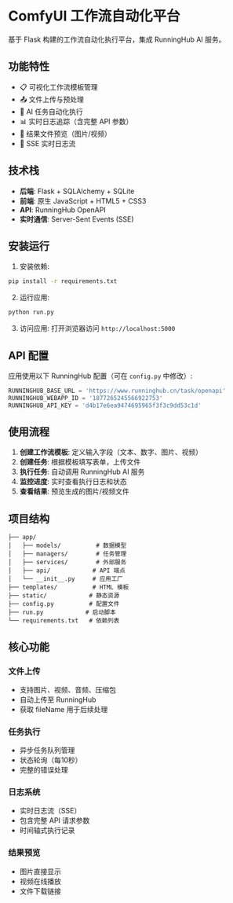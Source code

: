 # ComfyUI 工作流自动化平台

基于 Flask 构建的工作流自动化执行平台，集成 RunningHub AI 服务。

## 功能特性

- 📋 可视化工作流模板管理
- 📤 文件上传与预处理
- 🤖 AI 任务自动化执行
- 📊 实时日志追踪（含完整 API 参数）
- 🎯 结果文件预览（图片/视频）
- 🔄 SSE 实时日志流

## 技术栈

- **后端**: Flask + SQLAlchemy + SQLite
- **前端**: 原生 JavaScript + HTML5 + CSS3
- **API**: RunningHub OpenAPI
- **实时通信**: Server-Sent Events (SSE)

## 安装运行

1. 安装依赖:
```bash
pip install -r requirements.txt
```

2. 运行应用:
```bash
python run.py
```

3. 访问应用:
打开浏览器访问 `http://localhost:5000`

## API 配置

应用使用以下 RunningHub 配置（可在 `config.py` 中修改）:

```python
RUNNINGHUB_BASE_URL = 'https://www.runninghub.cn/task/openapi'
RUNNINGHUB_WEBAPP_ID = '1877265245566922753'
RUNNINGHUB_API_KEY = 'd4b17e6ea9474695965f3f3c9dd53c1d'
```

## 使用流程

1. **创建工作流模板**: 定义输入字段（文本、数字、图片、视频）
2. **创建任务**: 根据模板填写表单，上传文件
3. **执行任务**: 自动调用 RunningHub AI 服务
4. **监控进度**: 实时查看执行日志和状态
5. **查看结果**: 预览生成的图片/视频文件

## 项目结构

```
├── app/
│   ├── models/          # 数据模型
│   ├── managers/        # 任务管理
│   ├── services/        # 外部服务
│   ├── api/            # API 端点
│   └── __init__.py     # 应用工厂
├── templates/          # HTML 模板
├── static/            # 静态资源
├── config.py          # 配置文件
├── run.py            # 启动脚本
└── requirements.txt   # 依赖列表
```

## 核心功能

### 文件上传
- 支持图片、视频、音频、压缩包
- 自动上传至 RunningHub
- 获取 fileName 用于后续处理

### 任务执行
- 异步任务队列管理
- 状态轮询（每10秒）
- 完整的错误处理

### 日志系统
- 实时日志流（SSE）
- 包含完整 API 请求参数
- 时间轴式执行记录

### 结果预览
- 图片直接显示
- 视频在线播放
- 文件下载链接